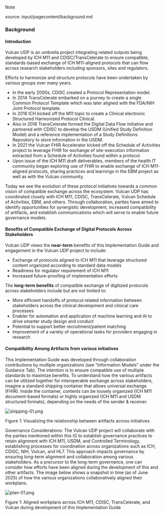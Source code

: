 > [!NOTE]
>
> source: input/pagecontent/background.md
>
> 
>

### Background

#### Introduction

Vulcan UDP is an umbrella project  integrating related outputs being developed by ICH M11 and CDISC/TransCelerate to ensure compatible, standards-based exchange of ICH M11-aligned protocols that can flow across research stakeholders including sponsors, sites and regulators.

Efforts to harmonize and structure protocols have been undertaken by various groups over many years.

- In the early 2000s, CDISC created a Protocol Representation model.
- In 2014 TransCelerate embarked on a journey to create a single Common Protocol Template which was later aligned with the FDA/NIH Joint Protocol template.
- In 2018 ICH kicked off the M11 topic to create a Clinical electronic Structured Harmonized Protocol Clinical.
- Also in 2018 TransCelerate formed the Digital Data Flow initiative and partnered with CDISC to develop the USDM (Unified Study Definition Model) and a reference implementation of a Study Definitions Repository to store information in the USDM.
- In 2021 the Vulcan FHIR Accelerator kicked off the Schedule of Activities project to leverage FHIR for exchange of site-execution information extracted from a Schedule of Activities found within a protocol.
- Upon issue of the ICH M11 draft deliverables, members of the health IT community began exploring use of FHIR to enable exchange of ICH M11-aligned protocols, sharing practices and learnings in the EBM project as well as with the Vulcan community.

Today we see the evolution of these protocol initiatives towards a common vision of compatible exchange across the ecosystem. Vulcan UDP has coordinated closely with ICH M11, CDISC, TransCelerate, Vulcan Schedule of Activities, EBM, and others. Through collaboration, parties have aimed to identify opportunities for synergistic development, increased compatibility of artifacts, and establish communications which will serve to enable future governance models.

#### Benefits of Compatible Exchange of Digital Protocols Across Stakeholders

Vulcan UDP views the **near-term** benefits of this Implementation Guide and engagement in the Vulcan UDP project to include:

- Exchange of protocols aligned to ICH M11 that leverage structured content organized according to standard data models
- Readiness for regulator requirement of ICH M11
- Increased future-proofing of implementation efforts

The **long-term benefits** of compatible exchange of digitized protocols across stakeholders include but are not limited to:

- More efficient handoffs of protocol related information between stakeholders across the clinical development and clinical care processes
- Enabler for automation and application of machine learning and AI to drive smarter study design and conduct
- Potential to support better recruitment/patient matching
- Improvement of a variety of operational tasks for providers engaging in research

#### Compatibility Among Artifacts from various initiatives

This Implementation Guide was developed through collaboration contributions by multiple organizations (see “Information Models” under the Guidance Tab). The intention is to ensure compatible use of multiple standards to maximize benefits. To understand how the various artifacts can be utilized together for interoperable exchange across stakeholders, imagine a standard shipping container that allows universal exchange (FHIR). Inside the container, contents can be loosely organized (ICH M11 document-based formats) or highly organized (ICH M11 and USDM structured formats), depending on the needs of the sender & receiver.  

<div><img src="shipping-01.png" alt="shipping-01.png" style="max-width: 80%;
 height: auto;" />
<p>Figure 1: Visualizing the relationship between artifacts across initiatives</p></div>

Governance Considerations: The Vulcan UDP project will collaborate with the parties mentioned within this IG to establish governance practices to retain alignment with ICH M11, USDM, and Controlled Terminology, establishing processes for coordination across organizations such as ICH, CDISC, NIH, Vulcan, and HL7. This approach impacts governance by ensuring long-term alignment and collaboration among various stakeholders.
As a precursor to the long-term governance, one can consider how efforts have been aligned during the development of this and other artifacts. The image below shows a snapshot in time (as of June 2025) of how the various organizations collaboratively aligned their workplans.

<div><img src="plan-01.png" alt="plan-01.png" style="max-width: 80%;
 height: auto;" />
<p>Figure 1: Aligned workplans across ICH M11, CDISC, TransCelerate, and Vulcan during development of this Implementation Guide</p></div>
